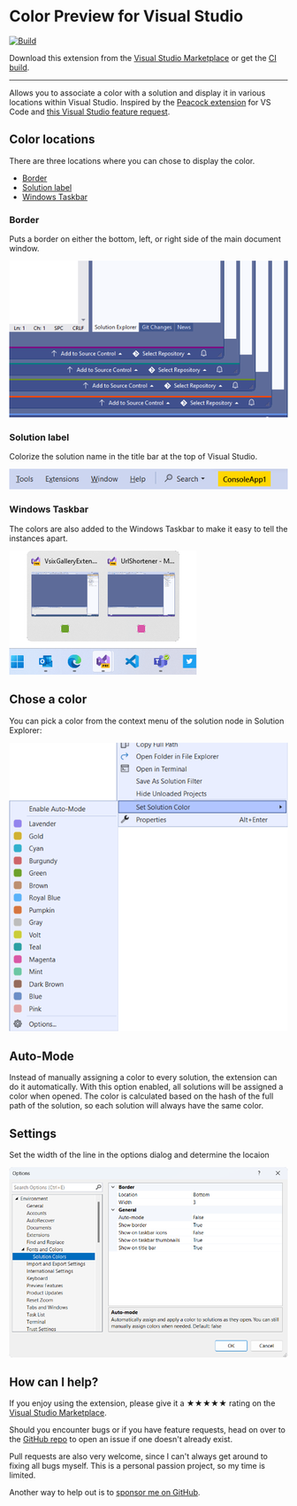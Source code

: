 [marketplace]: https://marketplace.visualstudio.com/items?itemName=MadsKristensen.SolutionColors
[vsixgallery]: http://vsixgallery.com/extension/SolutionColors.dfa813d0-736b-491d-921a-4a3503d41543/
[repo]: https://github.com/madskristensen/SolutionColors

# Color Preview for Visual Studio

[![Build](https://github.com/madskristensen/SolutionColors/actions/workflows/build.yaml/badge.svg)](https://github.com/madskristensen/SolutionColors/actions/workflows/build.yaml)

Download this extension from the [Visual Studio Marketplace][marketplace]
or get the [CI build][vsixgallery].

---

Allows you to associate a color with a solution and display it in various locations within Visual Studio. Inspired by the [Peacock extension](https://marketplace.visualstudio.com/items?itemName=johnpapa.vscode-peacock) for VS Code and [this Visual Studio feature request](https://developercommunity.visualstudio.com/t/Per-SolutionFolder-Color-Theme/608136?space=8&ftype=idea).

## Color locations
There are three locations where you can chose to display the color.

* [Border](#border)
* [Solution label](#label)
* [Windows Taskbar](#taskbar)

### <a id="border">Border</a>
Puts a border on either the bottom, left, or right side of the main document window.

![Colors](art/colors.png)

### <a id="label">Solution label</a>
Colorize the solution name in the title bar at the top of Visual Studio. 

![Solution Label](art/solution-label.png)

### <a id="taskbar">Windows Taskbar</a>
The colors are also added to the Windows Taskbar to make it easy to tell the instances apart.

![Taskbar](art/taskbar.png)

## Chose a color
You can pick a color from the context menu of the solution node in Solution Explorer:

![Context Menu](art/context-menu.png)

## Auto-Mode
Instead of manually assigning a color to every solution, the extension can do it automatically. With this option enabled, all solutions will be assigned a color when opened. The color is calculated based on the hash of the full path of the solution, so each solution will always have the same color.

## Settings
Set the width of the line in the options dialog and determine the locaion

![Options](art/options.png)

## How can I help?

If you enjoy using the extension, please give it a ★★★★★ rating on the [Visual Studio Marketplace][marketplace].

Should you encounter bugs or if you have feature requests, head on over to the [GitHub repo][repo] to open an issue if one doesn't already exist.

Pull requests are also very welcome, since I can't always get around to fixing all bugs myself. This is a personal passion project, so my time is limited.

Another way to help out is to [sponsor me on GitHub](https://github.com/sponsors/madskristensen).
